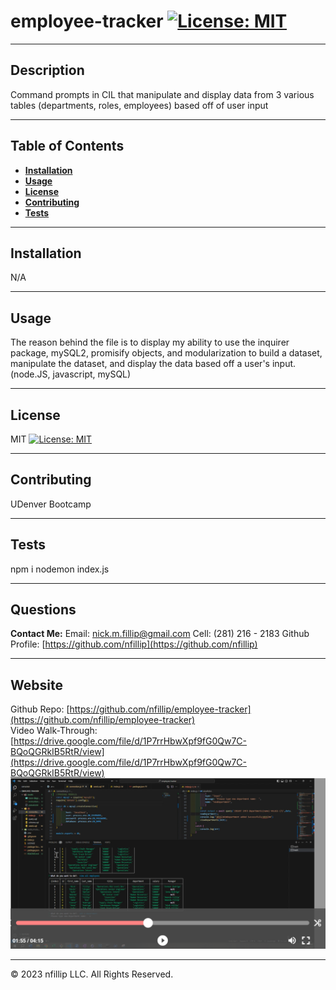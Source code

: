 
# employee-tracker [![License: MIT](https://img.shields.io/badge/License-MIT-yellow.svg)](https://opensource.org/licenses/MIT)

---
## Description
    
Command prompts in CIL that manipulate and display data from 3 various tables (departments, roles, employees) based off of user input

---    
## Table of Contents

+ **[Installation](#installation)**
+ **[Usage](#usage)**
+ **[License](#license)**
+ **[Contributing](#contributing)**
+ **[Tests](#tests)**

---  
## Installation
    
N/A

---    
## Usage
    
The reason behind the file is to display my ability to use the inquirer package, mySQL2, promisify objects, and modularization to build a dataset, manipulate the dataset, and display the data based off a user's input. (node.JS, javascript, mySQL)

---    
## License
    
MIT
[![License: MIT](https://img.shields.io/badge/License-MIT-yellow.svg)](https://opensource.org/licenses/MIT)

---
## Contributing
    
UDenver Bootcamp

---
## Tests
npm i
nodemon index.js


---
## Questions

**Contact Me:**
Email: [nick.m.fillip@gmail.com](nick.m.fillip@gmail.com)
Cell: (281) 216 - 2183
Github Profile: [https://github.com/nfillip](https://github.com/nfillip)


---

    

## Website
Github Repo: [https://github.com/nfillip/employee-tracker](https://github.com/nfillip/employee-tracker)<br>
Video Walk-Through: [https://drive.google.com/file/d/1P7rrHbwXpf9fG0Qw7C-BQoQGRkIB5RtR/view](https://drive.google.com/file/d/1P7rrHbwXpf9fG0Qw7C-BQoQGRkIB5RtR/view)
![Screenshot of VideoWalkthrough](./Assets/video-walk-screenshot.PNG)


---
© 2023 nfillip LLC. All Rights Reserved.